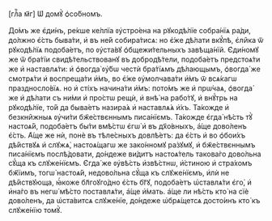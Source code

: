 [глⷡ҇а м҃г] Ѡ҆ домꙋ̀ ѻ҆со́бномъ.

До́мъ же є҆ди́нъ, ре́кше ке́ллїа ᲂу҆стро́ена на рꙋкодѣ́лїе собра́нїѧ ра́ди,
до́лжно є҆́сть быва́ти, и҆ въ не́й собира́тисѧ: но є҆́же дѣ́лати вкꙋ́пѣ, є҆ли̑ка
ѿ рꙋкодѣ́лїѧ подоба́етъ, по ᲂу҆ста́вꙋ ѻ҆бщежи́тельныхъ завѣща́нїй. Є҆ди́номꙋ же
ѿ бра́тїи свидѣ́тельствованꙋ въ добродѣ́тели, подоба́етъ предстоѧ́ти же и҆
наставлѧ́ти: и҆ ѻ҆вогда̀ ᲂу҆́бѡ честѝ бра́тїѧмъ дѣ́лающымъ, ѻ҆вогда́ же
смотрѧ́ти и҆ воспреща́ти и҆̀мъ, во є҆́же ᲂу҆молчава́ти и҆̀мъ ѿ всѧ́кагѡ
праздносло́вїѧ. но и҆ сті́хъ начина́ти и҆̀мъ: пото́мъ же и҆ прѡ́чаѧ, ѻ҆вогда́ же
и҆ дѣ́лати съ ни́ми и҆ про́стѡ рещѝ, и҆ внѣ̀ на рабо́тꙋ, и҆ внꙋ́трь на
рꙋкодѣ́лїе, то́й да быва́етъ назира́ѧ и҆ наставлѧ́ѧ и҆́хъ. Та́кожде и҆
безкни̑жныѧ ᲂу҆чи́ти бж҃е́ствєннымъ писа́нїємъ. Та́кожде є҆гда̀ нѣ́сть тꙋ̀
настоѧ́й, подоба́етъ бы́ти вмѣ́стѡ є҆гѡ̀ и҆ въ дх҃о́вныхъ, а҆́ще дово́ленъ
є҆́сть. А҆́ще же нѝ, понѐ въ тѣле́сныхъ довлѣ́етъ: да є҆́сть и҆ во ѻ҆бои́хъ
дѣ́йствꙋѧ и҆ слꙋжѧ̀, настоѧ́щагѡ же зако́нномꙋ ра́зꙋмꙋ, и҆ бж҃е́ствєннымъ
писа́нїємъ послѣ́довати, до́ндеже ви́дитъ настоѧ́тель такова́го дово́льна сꙋ́ща
къ слꙋже́нїємъ. Є҆гда́ же ᲂу҆вѣ́сть и҆звѣ́стнѡ, и҆́стиною и҆ стра́хомъ бж҃їимъ,
тогѡ̀ настоѧ́й, недово́льна сꙋ́ща къ слꙋже́нїємъ, и҆лѝ не дѣ́йствꙋюща, ꙗ҆́коже
бл҃гоꙋго́дно є҆́сть бг҃ꙋ, подоба́етъ ѡ҆ставлѧ́ти є҆го̀, и҆ и҆на́го въ негѡ̀
мѣ́сто поставлѧ́ти, а҆́ще и҆́мать. а҆́ще ли нѣ́сть кто̀ на сїѐ дово́ленъ, да
ѡ҆ста́витсѧ слꙋже́нїе, до́ндеже ѡ҆брѧ́щетсѧ досто́инъ кто̀ къ слꙋже́нїю томꙋ̀.

